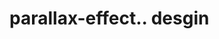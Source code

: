 # parallax-effect.. desgin                                                                                                                                                                              
